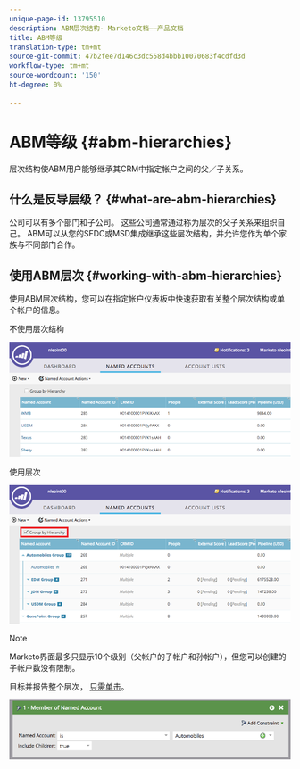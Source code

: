 ```yaml
---
unique-page-id: 13795510
description: ABM层次结构- Marketo文档——产品文档
title: ABM等级
translation-type: tm+mt
source-git-commit: 47b2fee7d146c3dc558d4bbb10070683f4cdfd3d
workflow-type: tm+mt
source-wordcount: '150'
ht-degree: 0%

---
```



# ABM等级 {#abm-hierarchies}

层次结构使ABM用户能够继承其CRM中指定帐户之间的父／子关系。

## 什么是反导层级？ {#what-are-abm-hierarchies}

公司可以有多个部门和子公司。 这些公司通常通过称为层次的父子关系来组织自己。 ABM可以从您的SFDC或MSD集成继承这些层次结构，并允许您作为单个家族与不同部门合作。

## 使用ABM层次 {#working-with-abm-hierarchies}

使用ABM层次结构，您可以在指定帐户仪表板中快速获取有关整个层次结构或单个帐户的信息。

不使用层次结构

![](assets/before.png)

使用层次

![](assets/after.png)

>[!NOTE]
>
>Marketo界面最多只显示10个级别（父帐户的子帐户和孙帐户），但您可以创建的子帐户数没有限制。

目标并报告整个层次， [只需单击](http://docs.marketo.com/display/DOCS/Account+Filters#AccountFilters-MemberofNamedAccount)。

![](assets/member.png)


